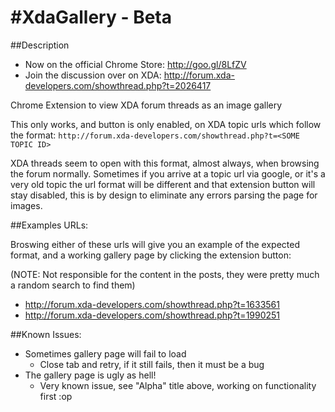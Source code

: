 #XdaGallery - Beta
==========

##Description
* Now on the official Chrome Store: http://goo.gl/8LfZV
* Join the discussion over on XDA: http://forum.xda-developers.com/showthread.php?t=2026417

Chrome Extension to view XDA forum threads as an image gallery

This only works, and button is only enabled, on XDA topic urls which follow the format: `http://forum.xda-developers.com/showthread.php?t=<SOME TOPIC ID>`

XDA threads seem to open with this format, almost always, when browsing the forum normally.  Sometimes if you arrive at a topic url via google, or it's a very old topic the url format will be different and that extension button will stay disabled, this is by design to eliminate any errors parsing the page for images.

##Examples URLs:

Broswing either of these urls will give you an example of the expected format, and a working gallery page by clicking the extension button:

(NOTE: Not responsible for the content in the posts, they were pretty much a random search to find them)

* http://forum.xda-developers.com/showthread.php?t=1633561
* http://forum.xda-developers.com/showthread.php?t=1990251


##Known Issues:

* Sometimes gallery page will fail to load
  * Close tab and retry, if it still fails, then it must be a bug
* The gallery page is ugly as hell!
  * Very known issue, see "Alpha" title above, working on functionality first :op
